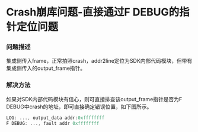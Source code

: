 # Crash崩库问题-直接通过F DEBUG的指针定位问题

### 问题描述

集成侧传入frame，正常拍照crash，addr2line定位为SDK内部代码模块，但带有集成侧传入的output_frame指针。

### 解决方法

如果对SDK内部代码模块有信心，则可直接排查该output_frame指针是否为F DEBUG中crash的地址，即可直接确定错误位置，如下图所示。

```c
LOG: ..., output_data addr:0xffffffff
F DEBUG: ..., fault addr 0xffffffff
```

